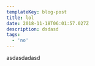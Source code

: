 ```yaml
---
templateKey: blog-post
title: lol
date: 2018-11-18T06:01:57.027Z
description: dsdasd
tags:
  - 'no'
---
```

asdasdadasd
